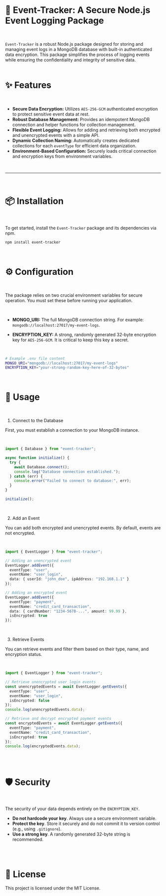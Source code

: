 # 📖 Event-Tracker: A Secure Node.js Event Logging Package
<br>

`Event-Tracker` is a robust Node.js package designed for storing and managing event logs in a MongoDB database with built-in authenticated data encryption. This package simplifies the process of logging events while ensuring the confidentiality and integrity of sensitive data.
<br>
<br>

# ✨ Features
<br>

* **Secure Data Encryption:** Utilizes `AES-256-GCM` authenticated encryption to protect sensitive event data at rest.
* **Robust Database Management:** Provides an idempotent MongoDB connection and helper functions for collection management.
* **Flexible Event Logging:** Allows for adding and retrieving both encrypted and unencrypted events with a simple API.
* **Dynamic Collection Naming:** Automatically creates dedicated collections for each `eventType` for efficient data organization.
* **Environment-Based Configuration:** Securely loads critical connection and encryption keys from environment variables.

<br>

---
<br>

# 📦 Installation

<br>

To get started, install the `Event-Tracker` package and its dependencies via npm.

```bash
npm install event-tracker
```

<br>

# ⚙️ Configuration
<br>

The package relies on two crucial environment variables for secure operation. You must set these before running your application.

<br>

* **MONGO_URI:** The full MongoDB connection string. For example: `mongodb://localhost:27017/my-event-logs`.

* **ENCRYPTION_KEY:** A strong, randomly generated 32-byte encryption key for `AES-256-GCM`. It is critical to keep this key a secret.

<br>

```bash
# Example .env file content
MONGO_URI="mongodb://localhost:27017/my-event-logs"
ENCRYPTION_KEY="your-strong-random-key-here-of-32-bytes"
```

<br>

# 🚀 Usage

<br>

1. Connect to the Database

First, you must establish a connection to your MongoDB instance.

<br>

```typescript
import { Database } from "event-tracker";

async function initialize() {
  try {
    await Database.connect();
    console.log("Database connection established.");
  } catch (err) {
    console.error("Failed to connect to database:", err);
  }
}

initialize();
```

<br>

2. Add an Event

You can add both encrypted and unencrypted events. By default, events are not encrypted.

<br>

```typescript
import { EventLogger } from "event-tracker";

// Adding an unencrypted event
EventLogger.addEvent({
  eventType: "user",
  eventName: "user_login",
  data: { userId: "john_doe", ipAddress: "192.168.1.1" }
});

// Adding an encrypted event
EventLogger.addEvent({
  eventType: "payment",
  eventName: "credit_card_transaction",
  data: { cardNumber: "1234-5678-...", amount: 99.99 },
  isEncrypted: true
});
```

<br>

3. Retrieve Events

You can retrieve events and filter them based on their type, name, and encryption status.

<br>

```typescript
import { EventLogger } from "event-tracker";

// Retrieve unencrypted user login events
const unencryptedEvents = await EventLogger.getEvents({
  eventType: "user",
  eventName: "user_login",
  isEncrypted: false
});
console.log(unencryptedEvents.data);

// Retrieve and decrypt encrypted payment events
const encryptedEvents = await EventLogger.getEvents({
  eventType: "payment",
  eventName: "credit_card_transaction",
  isEncrypted: true
});
console.log(encryptedEvents.data);
```

<br>
<br>

# 🛡️ Security

<br>

The security of your data depends entirely on the `ENCRYPTION_KEY`.

* **Do not hardcode your key**. Always use a secure environment variable.
* **Protect the key**. Store it securely and do not commit it to version control (e.g., using `.gitignore`).
* **Use a strong key**. A randomly generated 32-byte string is recommended.

<br>
<br>

# 📜 License

This project is licensed under the MIT License.


